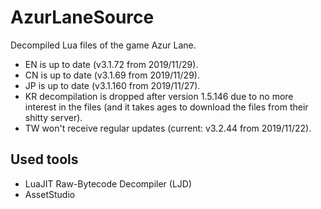 # AzurLaneSource
Decompiled Lua files of the game Azur Lane.

* EN is up to date (v3.1.72 from 2019/11/29).
* CN is up to date (v3.1.69 from 2019/11/29).
* JP is up to date (v3.1.160 from 2019/11/27).
* KR decompilation is dropped after version 1.5.146 due to no more interest in the files (and it takes ages to download the files from their shitty server).
* TW won't receive regular updates (current: v3.2.44 from 2019/11/22).

## Used tools
* LuaJIT Raw-Bytecode Decompiler (LJD)
* AssetStudio
